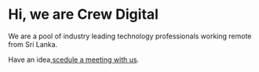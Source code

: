 # Hi, we are Crew Digital


We are a pool of industry leading technology professionals working remote from Sri Lanka.

Have an idea,[scedule a meeting with us](https://calendly.com/crewdigital/30min).



